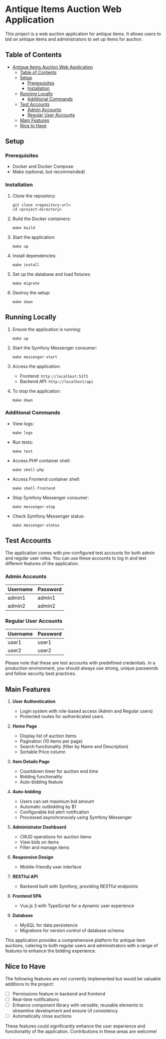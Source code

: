 # Antique Items Auction Web Application

This project is a web auction application for antique items. It allows users to bid on antique items and administrators to set up items for auction.

## Table of Contents
- [Antique Items Auction Web Application](#antique-items-auction-web-application)
  - [Table of Contents](#table-of-contents)
  - [Setup](#setup)
    - [Prerequisites](#prerequisites)
    - [Installation](#installation)
  - [Running Locally](#running-locally)
    - [Additional Commands](#additional-commands)
  - [Test Accounts](#test-accounts)
    - [Admin Accounts](#admin-accounts)
    - [Regular User Accounts](#regular-user-accounts)
  - [Main Features](#main-features)
  - [Nice to Have](#nice-to-have)

## Setup

### Prerequisites
- Docker and Docker Compose
- Make (optional, but recommended)

### Installation

1. Clone the repository:
   ```
   git clone <repository-url>
   cd <project-directory>
   ```

2. Build the Docker containers:
   ```
   make build
   ```

3. Start the application:
   ```
   make up
   ```

4. Install dependencies:
   ```
   make install
   ```

5. Set up the database and load fixtures:
   ```
   make migrate
   ```

6. Destroy the setup:
   ```
   make down
   ```

## Running Locally

1. Ensure the application is running:
   ```
   make up
   ```

2. Start the Symfony Messenger consumer:
   ```
   make messenger-start
   ```

3. Access the application:
   - Frontend: `http://localhost:5173`
   - Backend API: `http://localhost/api`

4. To stop the application:
   ```
   make down
   ```

### Additional Commands

- View logs:
  ```
  make logs
  ```

- Run tests:
  ```
  make test
  ```

- Access PHP container shell:
  ```
  make shell-php
  ```

- Access Frontend container shell:
  ```
  make shell-frontend
  ```

- Stop Symfony Messenger consumer:
  ```
  make messenger-stop
  ```

- Check Symfony Messenger status:
  ```
  make messenger-status
  ```

## Test Accounts

The application comes with pre-configured test accounts for both admin and regular user roles. You can use these accounts to log in and test different features of the application.

### Admin Accounts

| Username | Password |
|----------|----------|
| admin1   | admin1   |
| admin2   | admin2   |

### Regular User Accounts

| Username | Password |
|----------|----------|
| user1    | user1    |
| user2    | user2    |

Please note that these are test accounts with predefined credentials. In a production environment, you should always use strong, unique passwords and follow security best practices.

## Main Features

1. **User Authentication**
   - Login system with role-based access (Admin and Regular users)
   - Protected routes for authenticated users

2. **Home Page**
   - Display list of auction items
   - Pagination (10 items per page)
   - Search functionality (filter by Name and Description)
   - Sortable Price column

3. **Item Details Page**
   - Countdown timer for auction end time
   - Bidding functionality
   - Auto-bidding feature

4. **Auto-bidding**
   - Users can set maximum bid amount
   - Automatic outbidding by $1
   - Configurable bid alert notification
   - Processed asynchronously using Symfony Messenger

5. **Administrator Dashboard**
   - CRUD operations for auction items
   - View bids on items
   - Filter and manage items

6. **Responsive Design**
   - Mobile-friendly user interface

7. **RESTful API**
   - Backend built with Symfony, providing RESTful endpoints

8. **Frontend SPA**
   - Vue.js 3 with TypeScript for a dynamic user experience

9. **Database**
    - MySQL for data persistence
    - Migrations for version control of database schema

This application provides a comprehensive platform for antique item auctions, catering to both regular users and administrators with a range of features to enhance the bidding experience.

## Nice to Have

The following features are not currently implemented but would be valuable additions to the project:

* [ ] Permissions feature in backend and frontend
* [ ] Real-time notifications
* [ ] Enhance component library with versatile, reusable elements to streamline development and ensure UI consistency
* [ ] Automatically close auctions

These features could significantly enhance the user experience and functionality of the application. Contributions in these areas are welcome!